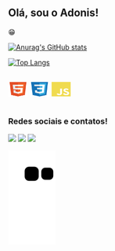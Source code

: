 ## Olá, sou o Adonis! 
 😁

 <div>
  <a href="https://github.com/AdonisJeronimo">
  <a href="https://github.com/AdonisJeronimo">
    
![Anurag's GitHub stats](https://github-readme-stats.vercel.app/api?username=AdonisJeronimo&show_icons=true&theme=dark)
    
  [![Top Langs](https://github-readme-stats.vercel.app/api/top-langs/?username=AdonisJeronimo&layout=compact)](https://github.com/AdonisJeronimo/github-readme-stats)
    
  </a>

</div>
<div style="display: inline_block"><br>
  <img align="center" alt="HTML" height="30" width="40" src="https://raw.githubusercontent.com/devicons/devicon/master/icons/html5/html5-original.svg">
  <img align="center" alt="CSS" height="30" width="40" src="https://raw.githubusercontent.com/devicons/devicon/master/icons/css3/css3-original.svg">
  <img align="center" alt="Js" height="30" width="40" src="https://raw.githubusercontent.com/devicons/devicon/master/icons/javascript/javascript-plain.svg">
</div>
 
 <br>
 
  ### Redes sociais e contatos!
 
<div> 

 <a href="https://discord.gg/" target="_blank"><img src="https://img.shields.io/badge/Discord-7289DA?style=for-the-badge&logo=discord&logoColor=white" target="_blank"></a> 
  <a href = "gmail.com"><img src="https://img.shields.io/badge/-Gmail-%23333?style=for-the-badge&logo=gmail&logoColor=white" target="_blank"></a>
  <a href="https://www.linkedin.com/in/adonis-jeronimo/" target="_blank"><img src="https://img.shields.io/badge/-LinkedIn-%230077B5?style=for-the-badge&logo=linkedin&logoColor=white" target="_blank"></a> 
 
  ![Snake animation](https://github.com/AdonisJeronimo/AdonisJeronimo/blob/output/github-contribution-grid-snake.svg)
</div>
